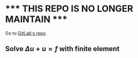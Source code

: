 # *** THIS REPO IS NO LONGER MAINTAIN ***
Go to [GitLab's repo](https://gitlab.com/thibaultcimic/LeetCode)

## Solve $\Delta u + u = f$ with finite element